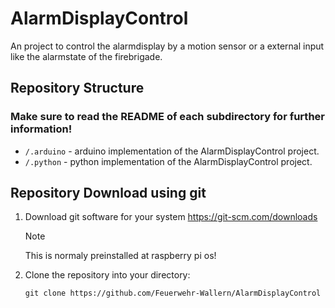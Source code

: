 # AlarmDisplayControl
An project to control the alarmdisplay by a motion sensor or a external input like the alarmstate of the firebrigade.


## Repository Structure
### Make sure to read the README of each subdirectory for further information!
* `/.arduino` - arduino implementation of the AlarmDisplayControl project.
* `/.python` - python implementation of the AlarmDisplayControl project.

## Repository Download using git
1.  Download git software for your system https://git-scm.com/downloads
    >[!NOTE]
    >This is normaly preinstalled at raspberry pi os!

2.  Clone the repository into your directory:
    ```env
    git clone https://github.com/Feuerwehr-Wallern/AlarmDisplayControl
    ```
 